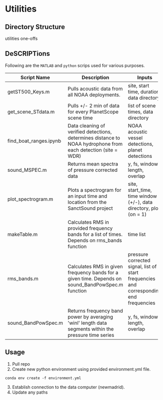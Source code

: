 # Utilities

## Directory Structure

utilities
one-offs

## DeSCRIPTions

Following are the `MATLAB` and `python` scrips used for various purposes.

Script Name | Description | Inputs | Outputs
-----|-----|-----|-----|
getST500_Keys.m | Pulls acoustic data from all NOAA deployments. | site, start time, duration, data directory | y, t, fs
get_scene_STdata.m | Pulls +/- 2 min of data for every PlanetScope scene time | list of scene times, data directory | mat file of y, t for every scene time
find_boat_ranges.ipynb | Data cleaning of verified detections, determines distance to NOAA hydrophone from each detection (site = WDR) | NOAA acoustic vessel detections, planet detections | none
sound_MSPEC.m | Returns mean spectra of pressure corrected data | y, fs, window length, overlap | mean power spectrum, frequency bins
plot_spectrogram.m | Plots a spectrogram for an input time and location from the SanctSound project | site, start_time, time window (+/-), data directory, plot (on = 1) | plots a figure, returns y, t, fs (using getST500_Keys)
makeTable.m | Calculates RMS in provided frequency bands for a list of times. Depends on rms_bands function | time list | saved csv file
rms_bands.m | Calculates RMS in given frequency bands for a given time. Depends on sound_BandPowSpec.m function | pressure corrected signal, list of start frequencies and corresponding end frequencies | table with RMS values
sound_BandPowSpec.m | Returns frequency band power by averaging 'winl' length data segments within the pressure time series | y, fs, window length, overlap | band power spectrum, frequency bins corresponding to mspec




## Usage

1. Pull repo
2. Create new python environment using provided environment.yml file.

`conda env create -f environment.yml`

3. Establish connection to the data computer (newmadrid).
4. Update any paths 
